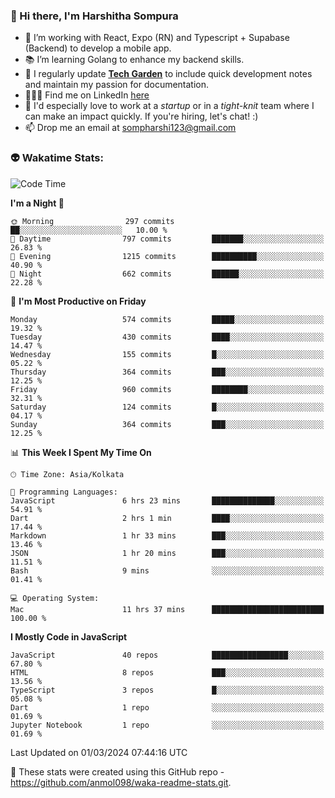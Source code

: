 ### 👋 Hi there, I'm Harshitha Sompura

- 🔧 I’m working with React, Expo (RN) and Typescript + Supabase (Backend) to develop a mobile app.
- 📚 I’m learning Golang to enhance my backend skills.
- 🌾 I regularly update **<u>[Tech Garden](https://tech-garden-hs.vercel.app/)</u>** to include quick development notes and maintain my passion for documentation.
- 👩🏻‍💻 Find me on LinkedIn <u>[here](https://www.linkedin.com/in/harshithasompura/)</u>
- 🐣 I'd especially love to work at a _startup_ or in a _tight-knit_ team where I can make an impact quickly. If you're hiring, let's chat! :)
- 📫 Drop me an email at [sompharshi123@gmail.com](mailto:sompharshi123@gmail.com)

### 👽 Wakatime Stats:
<!--START_SECTION:waka-->
![Code Time](http://img.shields.io/badge/Code%20Time-29%20hrs%2057%20mins-blue)

**I'm a Night 🦉** 

```text
🌞 Morning                297 commits         ██░░░░░░░░░░░░░░░░░░░░░░░   10.00 % 
🌆 Daytime                797 commits         ███████░░░░░░░░░░░░░░░░░░   26.83 % 
🌃 Evening                1215 commits        ██████████░░░░░░░░░░░░░░░   40.90 % 
🌙 Night                  662 commits         ██████░░░░░░░░░░░░░░░░░░░   22.28 % 
```
📅 **I'm Most Productive on Friday** 

```text
Monday                   574 commits         █████░░░░░░░░░░░░░░░░░░░░   19.32 % 
Tuesday                  430 commits         ████░░░░░░░░░░░░░░░░░░░░░   14.47 % 
Wednesday                155 commits         █░░░░░░░░░░░░░░░░░░░░░░░░   05.22 % 
Thursday                 364 commits         ███░░░░░░░░░░░░░░░░░░░░░░   12.25 % 
Friday                   960 commits         ████████░░░░░░░░░░░░░░░░░   32.31 % 
Saturday                 124 commits         █░░░░░░░░░░░░░░░░░░░░░░░░   04.17 % 
Sunday                   364 commits         ███░░░░░░░░░░░░░░░░░░░░░░   12.25 % 
```


📊 **This Week I Spent My Time On** 

```text
🕑︎ Time Zone: Asia/Kolkata

💬 Programming Languages: 
JavaScript               6 hrs 23 mins       ██████████████░░░░░░░░░░░   54.91 % 
Dart                     2 hrs 1 min         ████░░░░░░░░░░░░░░░░░░░░░   17.44 % 
Markdown                 1 hr 33 mins        ███░░░░░░░░░░░░░░░░░░░░░░   13.46 % 
JSON                     1 hr 20 mins        ███░░░░░░░░░░░░░░░░░░░░░░   11.51 % 
Bash                     9 mins              ░░░░░░░░░░░░░░░░░░░░░░░░░   01.41 % 

💻 Operating System: 
Mac                      11 hrs 37 mins      █████████████████████████   100.00 % 
```

**I Mostly Code in JavaScript** 

```text
JavaScript               40 repos            █████████████████░░░░░░░░   67.80 % 
HTML                     8 repos             ███░░░░░░░░░░░░░░░░░░░░░░   13.56 % 
TypeScript               3 repos             █░░░░░░░░░░░░░░░░░░░░░░░░   05.08 % 
Dart                     1 repo              ░░░░░░░░░░░░░░░░░░░░░░░░░   01.69 % 
Jupyter Notebook         1 repo              ░░░░░░░░░░░░░░░░░░░░░░░░░   01.69 % 
```




 Last Updated on 01/03/2024 07:44:16 UTC
<!--END_SECTION:waka-->

👀 These stats were created using this GitHub repo - https://github.com/anmol098/waka-readme-stats.git. 
